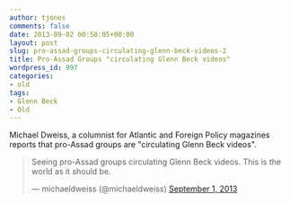 ```yaml
---
author: tjones
comments: false
date: 2013-09-02 00:58:05+00:00
layout: post
slug: pro-assad-groups-circulating-glenn-beck-videos-2
title: Pro-Assad Groups "circulating Glenn Beck videos"
wordpress_id: 997
categories:
- old
tags:
- Glenn Beck
- Old
---
```


Michael Dweiss, a columnist for Atlantic and Foreign Policy magazines reports that pro-Assad groups are "circulating Glenn Beck videos".  





<blockquote>Seeing pro-Assad groups circulating Glenn Beck videos. This is the world as it should be.

— michaeldweiss (@michaeldweiss) [September 1, 2013](https://twitter.com/michaeldweiss/statuses/374276874585006080)</blockquote>












